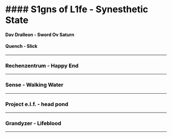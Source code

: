 # #### <a href="https://www.youtube.com/watch?v=QMV3A65PTG0" style="color: black; text-decoration: none;">S1gns of L1fe - Synesthetic State</a>

#### <a href="https://www.youtube.com/watch?v=HhmHj1Wn5s4" style="color: black; text-decoration: none;">Dav Dralleon - Sword Ov Saturn</a>

#### <a href="https://www.youtube.com/watch?v=Q13-FiOJvFk" style="color: black; text-decoration: none;">Quench - Slick</a>
---
### <a href="https://www.youtube.com/watch?v=Jydilwi-ric" style="color: black; text-decoration: none;">Rechenzentrum - Happy End</a>
---
### <a href="https://www.youtube.com/watch?v=w9sSkEWbopA" style="color: black; text-decoration: none;">Sense - Walking Water</a>
---
### <a href="https://www.youtube.com/watch?v=YGCLUFllkjw" style="color: black; text-decoration: none;">Project e.l.f. - head pond</a>
---
### <a href="https://www.youtube.com/watch?v=yH1kp0A_LzQ" style="color: black; text-decoration: none;">Grandyzer - Lifeblood</a>
---